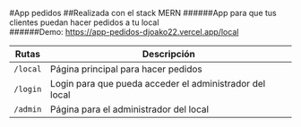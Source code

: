#App pedidos
##Realizada con el stack MERN
######App para que tus clientes puedan hacer pedidos a tu local
<br />
######Demo: https://app-pedidos-djoako22.vercel.app/local
<br />

| Rutas | Descripción |
| --- | --- |
| `/local`  | Página principal para hacer pedidos  |
| `/login`  | Login para que pueda acceder el administrador del local  |
| `/admin`  | Página para el administrador del local  |

